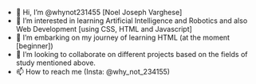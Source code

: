 - 👋 Hi, I’m @whynot231455 [Noel Joseph Varghese]
- 👀 I’m interested in learning Artificial Intelligence and Robotics and also Web Development [using CSS, HTML and Javascript]
- 🌱 I’m embarking on my journey of learning HTML (at the moment [beginner])
- 💞️ I’m looking to collaborate on different projects based on the fields of study mentioned above.
- 📫 How to reach me (Insta: @why_not_234155)
<!---
whynot231455/whynot231455 is a ✨ special ✨ repository because its `README.md` (this file) appears on your GitHub profile.
You can click the Preview link to take a look at your changes.
--->
